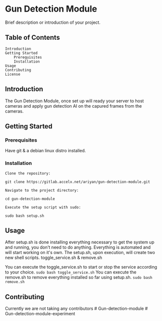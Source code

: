# Gun Detection Module

Brief description or introduction of your project.
## Table of Contents

    Introduction
    Getting Started
        Prerequisites
        Installation
    Usage
    Contributing
    License

## Introduction

The Gun Detection Module, once set up will ready your server to host cameras and apply gun detection AI on the capured frames from the cameras.

## Getting Started
### Prerequisites

Have git & a debian linux distro installed.

### Installation

    Clone the repository:

`git clone https://gitlab.accelx.net/ariyan/gun-detection-module.git`

    Navigate to the project directory:

`cd gun-detection-module`

    Execute the setup script with sudo:

`sudo bash setup.sh`

## Usage

After setup.sh is done installing everything necessary to get the system up and running, you don't need to do anything. Everything is automated and will start working on it's own. The setup.sh, upon execution, will create two new shell scripts. toggle_service.sh & remove.sh

You can execute the toggle_service.sh to start or stop the service according to your choice.
`sudo bash toggle_service.sh`
You can execute the remove.sh to remove everything installed so far using setup.sh.
`sudo bash remove.sh`
## Contributing

Currently we are not taking any contributors
#   G u n - d e t e c t i o n - m o d u l e  
 #   G u n - d e t e c t i o n - m o d u l e - e x p e r i m e n t  
 